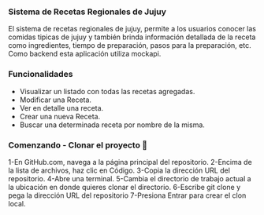 ### Sistema de Recetas Regionales de Jujuy

El sistema de recetas regionales de jujuy, permite a los usuarios conocer las comidas tipicas de jujuy y también brinda información detallada de la receta como ingredientes, tiempo de preparación, pasos para la preparación, etc. Como backend esta aplicación utiliza mockapi.

### Funcionalidades
- Visualizar un listado con todas las recetas agregadas.
- Modificar una Receta.
- Ver en detalle una receta.
- Crear una nueva Receta.
- Buscar una determinada receta por nombre de la misma.

### Comenzando - Clonar el proyecto 🚀

1-En GitHub.com, navega a la página principal del repositorio.
2-Encima de la lista de archivos, haz clic en Código. 
3-Copia la dirección URL del repositorio. 
4-Abre una terminal.
5-Cambia el directorio de trabajo actual a la ubicación en donde quieres clonar el directorio. 6-Escribe git clone y pega la dirección URL del repositorio
7-Presiona Entrar para crear el clon local.


